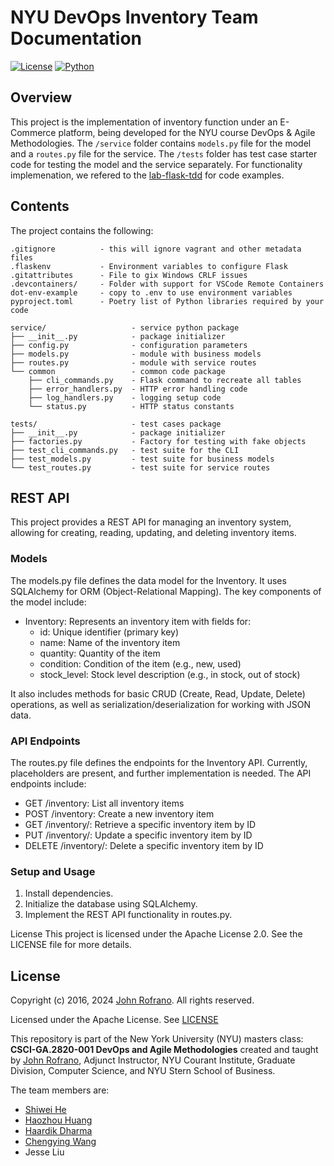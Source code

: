# NYU DevOps Inventory Team Documentation

[![License](https://img.shields.io/badge/License-Apache_2.0-blue.svg)](https://opensource.org/licenses/Apache-2.0)
[![Python](https://img.shields.io/badge/Language-Python-blue.svg)](https://python.org/)


## Overview

This project is the implementation of inventory function under an E-Commerce platform, being developed for the NYU course DevOps & Agile Methodologies. The `/service` folder contains `models.py` file for the model and a `routes.py` file for the service. The `/tests` folder has test case starter code for testing the model and the service separately. For functionality implemenation, we refered to the [lab-flask-tdd](https://github.com/nyu-devops/lab-flask-tdd) for code examples.

## Contents

The project contains the following:

```text
.gitignore          - this will ignore vagrant and other metadata files
.flaskenv           - Environment variables to configure Flask
.gitattributes      - File to gix Windows CRLF issues
.devcontainers/     - Folder with support for VSCode Remote Containers
dot-env-example     - copy to .env to use environment variables
pyproject.toml      - Poetry list of Python libraries required by your code

service/                   - service python package
├── __init__.py            - package initializer
├── config.py              - configuration parameters
├── models.py              - module with business models
├── routes.py              - module with service routes
└── common                 - common code package
    ├── cli_commands.py    - Flask command to recreate all tables
    ├── error_handlers.py  - HTTP error handling code
    ├── log_handlers.py    - logging setup code
    └── status.py          - HTTP status constants

tests/                     - test cases package
├── __init__.py            - package initializer
├── factories.py           - Factory for testing with fake objects
├── test_cli_commands.py   - test suite for the CLI
├── test_models.py         - test suite for business models
└── test_routes.py         - test suite for service routes
```

## REST API
This project provides a REST API for managing an inventory system, allowing for creating, reading, updating, and deleting inventory items.

### Models
The models.py file defines the data model for the Inventory. It uses SQLAlchemy for ORM (Object-Relational Mapping). The key components of the model include:

- Inventory: Represents an inventory item with fields for:
  - id: Unique identifier (primary key)
  - name: Name of the inventory item
  - quantity: Quantity of the item
  - condition: Condition of the item (e.g., new, used)
  - stock_level: Stock level description (e.g., in stock, out of stock)

It also includes methods for basic CRUD (Create, Read, Update, Delete) operations, as well as serialization/deserialization for working with JSON data.

### API Endpoints
The routes.py file defines the endpoints for the Inventory API. Currently, placeholders are present, and further implementation is needed. The API endpoints include:

- GET /inventory: List all inventory items
- POST /inventory: Create a new inventory item
- GET /inventory/<id>: Retrieve a specific inventory item by ID
- PUT /inventory/<id>: Update a specific inventory item by ID
- DELETE /inventory/<id>: Delete a specific inventory item by ID

### Setup and Usage
1. Install dependencies.
2. Initialize the database using SQLAlchemy.
3. Implement the REST API functionality in routes.py.

License
This project is licensed under the Apache License 2.0. See the LICENSE file for more details.

## License

Copyright (c) 2016, 2024 [John Rofrano](https://www.linkedin.com/in/JohnRofrano/). All rights reserved.

Licensed under the Apache License. See [LICENSE](LICENSE)

This repository is part of the New York University (NYU) masters class: **CSCI-GA.2820-001 DevOps and Agile Methodologies** created and taught by [John Rofrano](https://cs.nyu.edu/~rofrano/), Adjunct Instructor, NYU Courant Institute, Graduate Division, Computer Science, and NYU Stern School of Business.

The team members are:
- [Shiwei He](https://www.linkedin.com/in/shiweihe0713/)
- [Haozhou Huang](https://www.linkedin.com/in/haozhou-huang/)
- [Haardik Dharma](https://www.linkedin.com/in/haardik-dharma/)
- [Chengying Wang](https://www.linkedin.com/in/chengying-wang-03b85924a/)
- Jesse Liu